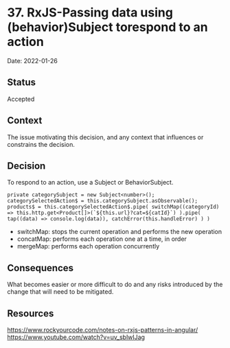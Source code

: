 # 37. RxJS-Passing data using (behavior)Subject torespond to an action

Date: 2022-01-26

## Status

Accepted

## Context

The issue motivating this decision, and any context that influences or constrains the decision.

## Decision

To respond to an action, use a Subject or BehaviorSubject.

``private categorySubject = new Subject<number>();
categorySelectedAction$ = this.categorySubject.asObservable();
products$ = this.categorySelectedAction$.pipe(
  switchMap((categoryId) =>
    this.http.get<Product[]>(`${this.url}?cat=${catId}`)
  ).pipe(
    tap((data) => console.log(data)),
    catchError(this.handleError)
  )
)``

- switchMap: stops the current operation and performs the new operation
- concatMap: performs each operation one at a time, in order
- mergeMap: performs each operation concurrently

## Consequences

What becomes easier or more difficult to do and any risks introduced by the change that will need to be mitigated.
## Resources
https://www.rockyourcode.com/notes-on-rxjs-patterns-in-angular/
https://www.youtube.com/watch?v=uv_sblwIJag